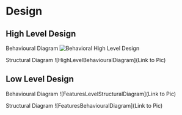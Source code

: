 # Design

## High Level Design 

 Behavioural Diagram
  ![Behavioral High Level Design](https://user-images.githubusercontent.com/62846958/124658330-40abfe00-dec1-11eb-929b-5f02d6c33016.png)
  
 Structural Diagram
  ![HighLevelBehaviouralDiagram](Link to Pic)

## Low Level Design 

Behavioural Diagram
![FeaturesLevelStructuralDiagram](Link to Pic)

 Structural Diagram
![FeaturesBehaviouralDiagram](Link to Pic)
